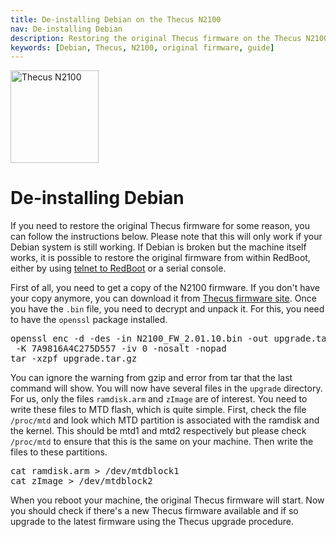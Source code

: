 ```yaml
---
title: De-installing Debian on the Thecus N2100
nav: De-installing Debian
description: Restoring the original Thecus firmware on the Thecus N2100
keywords: [Debian, Thecus, N2100, original firmware, guide]
---
```


<div class="right">
<img src = "../images/r_n2100.jpg" class="border" alt="Thecus N2100" width="141" height="148" />
</div>

<h1>De-installing Debian</h1>

If you need to restore the original Thecus firmware for some reason, you
can follow the instructions below.  Please note that this will only work if
your Debian system is still working.  If Debian is broken but the machine
itself works, it is possible to restore the original firmware from within
RedBoot, either by using <a href = "../telnet/">telnet to RedBoot</a> or a
serial console.

First of all, you need to get a copy of the N2100 firmware.  If you don't
have your copy anymore, you can download it from <a href =
"http://www.thecus.com/dl.php">Thecus firmware site</a>.  Once you have the
`.bin` file, you need to decrypt and unpack it.  For this, you need to have
the `openssl` package installed.

<div class="code">
<pre>
openssl enc -d -des -in N2100_FW_2.01.10.bin -out upgrade.tar.gz \
 -K 7A9816A4C275D557 -iv 0 -nosalt -nopad
tar -xzpf upgrade.tar.gz
</pre>
</div>

You can ignore the warning from gzip and error from tar that the last
command will show.  You will now have several files in the `upgrade`
directory.  For us, only the files `ramdisk.arm` and `zImage` are of
interest.  You need to write these files to MTD flash, which is quite
simple.  First, check the file `/proc/mtd` and look which MTD partition is
associated with the ramdisk and the kernel.  This should be mtd1 and mtd2
respectively but please check `/proc/mtd` to ensure that this is the same
on your machine.  Then write the files to these partitions.

<div class="code">
<pre>
cat ramdisk.arm &gt; /dev/mtdblock1
cat zImage &gt; /dev/mtdblock2
</pre>
</div>

When you reboot your machine, the original Thecus firmware will start.  Now
you should check if there's a new Thecus firmware available and if so
upgrade to the latest firmware using the Thecus upgrade procedure.

